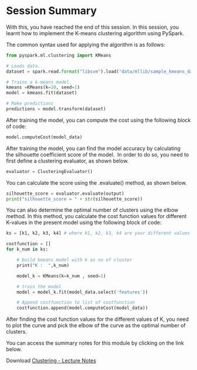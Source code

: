 # Session Summary

With this, you have reached the end of this session. In this session, you learnt how to implement the K-means clustering algorithm using PySpark. 

The common syntax used for applying the algorithm is as follows:

```python
from pyspark.ml.clustering import KMeans

# Loads data.
dataset = spark.read.format("libsvm").load("data/mllib/sample_kmeans_data.txt")

# Trains a k-means model.
kmeans =KMeans(k=10, seed=1)  
model = kmeans.fit(dataset)

# Make predictions
predictions = model.transform(dataset)
```

After training the model, you can compute the cost using the following block of code:

```python
model.computeCost(model_data)
```

After training the model, you can find the model accuracy by calculating the silhouette coefficient score of the model.  In order to do so, you need to first define a clustering evaluator, as shown below.

```python
evaluator = ClusteringEvaluator()
```

You can calculate the score using the .evaluate() method, as shown below.

```python
silhouette_score = evaluator.evaluate(output)
print("silhouette_score = " + str(silhouette_score))
```

You can also determine the optimal number of clusters using the elbow method. In this method, you calculate the cost function values for different K-values in the present model using the following block of code:

```python
ks = [k1, k2, k3, k4] # where k1, k2, k3, k4 are your different values of K

costfunction = []
for k_num in ks:

    # build kmeans model with k as no of cluster
    print("K :  ",k_num)

    model_k = KMeans(k=k_num , seed=1)

    # train the model
    model = model_k.fit(model_data.select('features'))

    # Append costfunction to list of costfunction
    costfunction.append(model.computeCost(model_data))
```

After finding the cost function values for the different values of K, you need to plot the curve and pick the elbow of the curve as the optimal number of clusters.

You can access the summary notes for this module by clicking on the link below.

Download [Clustering - Lecture Notes](../Clustering_Lecture_notes.pdf)
